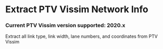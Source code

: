 # Extract PTV Vissim Network Info

### Current PTV Vissim version supported: 2020.x
Extract all link type, link width, lane numbers, and coordinates from PTV Vissim